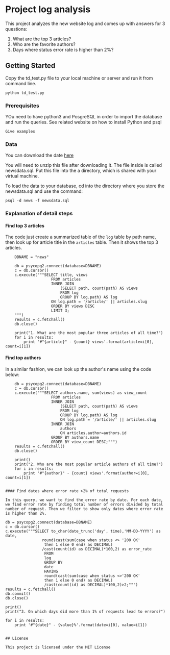 # Project log analysis

This project analyzes the  new website log and comes up with answers for 3 questions:
1. What are the top 3 articles?
2. Who are the favorite authors?
3. Days where status error rate is higher than 2%?


## Getting Started

Copy the td_test.py file to your local machine or server and run it from command line.

```
python td_test.py
```

### Prerequisites

YOu need to have python3 and PosgreSQL in order to import the database and run the queries. See related website on how to install Python and psql


```
Give examples
```

### Data

You can download the date [here](https://d17h27t6h515a5.cloudfront.net/topher/2016/August/57b5f748_newsdata/newsdata.zip)

You will need to unzip this file after downloading it. The file inside is called newsdata.sql. Put this file into the a directory, which is shared with your virtual machine.

To load the data to your database, cd into the directory where you store the newsdata.sql and use the command:

```
psql -d news -f newsdata.sql
```


### Explanation of detail steps

#### Find top 3 articles

The code just create a summarized table of the `log` table by path name, then look up for article title in the `articles` table. Then it shows the top 3 articles.

```
    DBNAME = "news"

    db = psycopg2.connect(database=DBNAME)
    c = db.cursor()
    c.execute("""SELECT title, views
                    FROM articles
                    INNER JOIN
                        (SELECT path, count(path) AS views
                        FROM log
                        GROUP BY log.path) AS log
                    ON log.path = '/article/' || articles.slug
                    ORDER BY views DESC
                    LIMIT 3;
    """)
    results = c.fetchall()
    db.close()

    print("1. What are the most popular three articles of all time?")
    for i in results:
        print '#"{article}" - {count} views'.format(article=i[0], count=i[1])

```

####  Find top authors

In a similar fashion, we can look up the author's name using the code below:

```
    db = psycopg2.connect(database=DBNAME)
    c = db.cursor()
    c.execute("""SELECT authors.name, sum(views) as view_count
                    FROM articles
                    INNER JOIN
                        (SELECT path, count(path) AS views
                        FROM log
                        GROUP BY log.path) AS log
                        ON log.path = '/article/' || articles.slug
                    INNER JOIN
                        authors
                        ON articles.author=authors.id
                    GROUP BY authors.name
                    ORDER BY view_count DESC;""")
    results = c.fetchall()
    db.close()

    print()
    print("2. Who are the most popular article authors of all time?")
    for i in results:
        print '#"{author}" - {count} views'.format(author=i[0], count=i[1])


#### Find dates where error rate >2% of total requests

In this query, we want to find the error rate by date. For each date, we find error rate by finding total number of errors divided by total number of request. Then we filter to show only dates where error rate is higher than 2%.

```
    db = psycopg2.connect(database=DBNAME)
    c = db.cursor()
    c.execute("""SELECT to_char(date_trunc('day', time),'MM-DD-YYYY') as date,
                    round(cast(sum(case when status <> '200 OK'
                     then 1 else 0 end) as DECIMAL)
                    /cast(count(id) as DECIMAL)*100,2) as error_rate
                     FROM
                     log
                     GROUP BY
                     date
                     HAVING
                     round(cast(sum(case when status <>'200 OK'
                     then 1 else 0 end) as DECIMAL)
                     /cast(count(id) as DECIMAL)*100,2)>2;""")
    results = c.fetchall()
    db.commit()
    db.close()

    print()
    print("3. On which days did more than 1% of requests lead to errors?")

    for i in results:
        print '#"{date}" - {value}%'.format(date=i[0], value=i[1])
```

## License

This project is licensed under the MIT License



